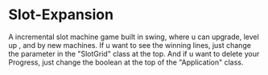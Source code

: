 # Slot-Expansion
A incremental slot machine game built in swing, where u can upgrade, level up , and by new machines. 
If u want to see the winning lines, just change the parameter in the "SlotGrid" class at the top. And if u want to delete your Progress, just change the boolean at the top of the "Application" class.
